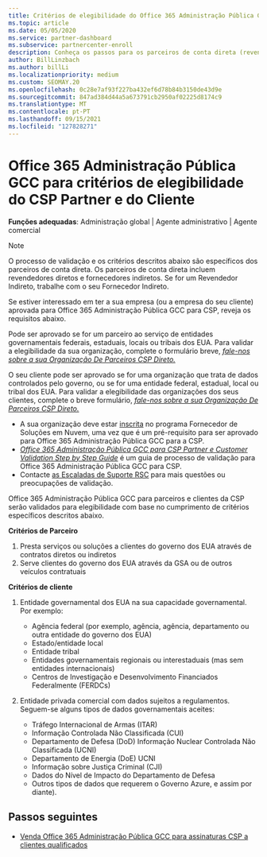 ```yaml
---
title: Critérios de elegibilidade do Office 365 Administração Pública GCC para parceiros e clientes
ms.topic: article
ms.date: 05/05/2020
ms.service: partner-dashboard
ms.subservice: partnercenter-enroll
description: Conheça os passos para os parceiros de conta direta (revendedores diretos, fornecedores indiretos) para validar parceiros e clientes para Office 365 Administração Pública GCC para CSP.
author: BillLinzbach
ms.author: billLi
ms.localizationpriority: medium
ms.custom: SEOMAY.20
ms.openlocfilehash: 0c28e7af93f227ba432ef6d78b84b3150de43d9e
ms.sourcegitcommit: 847ad384d44a5a673791cb2950af02225d8174c9
ms.translationtype: MT
ms.contentlocale: pt-PT
ms.lasthandoff: 09/15/2021
ms.locfileid: "127828271"
---
```

# <a name="office-365-government-gcc-for-csp-partner-and-customer-eligibility-criteria"></a>Office 365 Administração Pública GCC para critérios de elegibilidade do CSP Partner e do Cliente

**Funções adequadas**: Administração global | Agente administrativo | Agente comercial

>[!NOTE]
>O processo de validação e os critérios descritos abaixo são específicos dos parceiros de conta direta. Os parceiros de conta direta incluem revendedores diretos e fornecedores indiretos.  Se for um Revendedor Indireto, trabalhe com o seu Fornecedor Indireto.

Se estiver interessado em ter a sua empresa (ou a empresa do seu cliente) aprovada para Office 365 Administração Pública GCC para CSP, reveja os requisitos abaixo.

Pode ser aprovado se for um parceiro ao serviço de entidades governamentais federais, estaduais, locais ou tribais dos EUA. Para validar a elegibilidade da sua organização, complete o formulário breve, [*fale-nos sobre a sua Organização De Parceiros CSP Direto.*](https://products.office.com/government/eligibility-validation?ReqType=CSPPartner)

O seu cliente pode ser aprovado se for uma organização que trata de dados controlados pelo governo, ou se for uma entidade federal, estadual, local ou tribal dos EUA. Para validar a elegibilidade das organizações dos seus clientes, complete o breve formulário, [*fale-nos sobre a sua Organização De Parceiros CSP Direto.*](https://products.office.com/government/eligibility-validation?ReqType=CSPCustomer)

- A sua organização deve estar [inscrita](https://partnercenter.microsoft.com/partner/cloud-solution-provider) no programa Fornecedor de Soluções em Nuvem, uma vez que é um pré-requisito para ser aprovado para Office 365 Administração Pública GCC para a CSP.
- [*Office 365 Administração Pública GCC para CSP Partner e Customer Validation Step by Step Guide*](https://go.microsoft.com/fwlink/?linkid=2007323) é um guia de processo de validação para Office 365 Administração Pública GCC para CSP.
- Contacte [as Escaladas de Suporte RSC](mailto:usgcce@microsoft.com) para mais questões ou preocupações de validação.

Office 365 Administração Pública GCC para parceiros e clientes da CSP serão validados para elegibilidade com base no cumprimento de critérios específicos descritos abaixo.

**Critérios de Parceiro**

1. Presta serviços ou soluções a clientes do governo dos EUA através de contratos diretos ou indiretos
2. Serve clientes do governo dos EUA através da GSA ou de outros veículos contratuais

**Critérios de cliente**

1. Entidade governamental dos EUA na sua capacidade governamental. Por exemplo:

    - Agência federal (por exemplo, agência, agência, departamento ou outra entidade do governo dos EUA)
    - Estado/entidade local
    - Entidade tribal
    - Entidades governamentais regionais ou interestaduais (mas sem entidades internacionais)
    - Centros de Investigação e Desenvolvimento Financiados Federalmente (FERDCs)

2. Entidade privada comercial com dados sujeitos a regulamentos. Seguem-se alguns tipos de dados governamentais aceites:
    - Tráfego Internacional de Armas (ITAR)
    - Informação Controlada Não Classificada (CUI)
    - Departamento de Defesa (DoD) Informação Nuclear Controlada Não Classificada (UCNI)
    - Departamento de Energia (DoE) UCNI
    - Informação sobre Justiça Criminal (CJI)
    - Dados do Nível de Impacto do Departamento de Defesa
    - Outros tipos de dados que requerem o Governo Azure, e assim por diante).

## <a name="next-steps"></a>Passos seguintes

- [Venda Office 365 Administração Pública GCC para assinaturas CSP a clientes qualificados](csp-gcc-overview.md)
